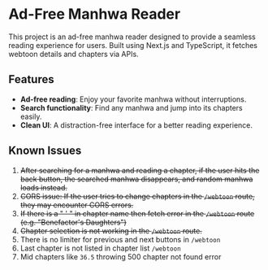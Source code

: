 # Ad-Free Manhwa Reader

This project is an ad-free manhwa reader designed to provide a seamless reading experience for users. Built using Next.js and TypeScript, it fetches webtoon details and chapters via APIs. 

## Features

- **Ad-free reading**: Enjoy your favorite manhwa without interruptions.
- **Search functionality**: Find any manhwa and jump into its chapters easily.
- **Clean UI**: A distraction-free interface for a better reading experience.

## Known Issues

1. ~~After searching for a manhwa and reading a chapter, if the user hits the back button, the searched manhwa disappears, and random manhwa loads instead.~~
2. ~~CORS issue: If the user tries to change chapters in the `/webtoon` route, they may encounter CORS errors.~~
3. ~~If there is a " ' " in chapter name then fetch error in the `/webtoon` route (e.g. "Benefactor's Daughters")~~
4. ~~Chapter selection is not working in the `/webtoon` route.~~
5. There is no limiter for previous and next buttons in `/webtoon`
6. Last chapter is not listed in chapter list `/webtoon`
7. Mid chapters like `36.5` throwing 500 chapter not found error